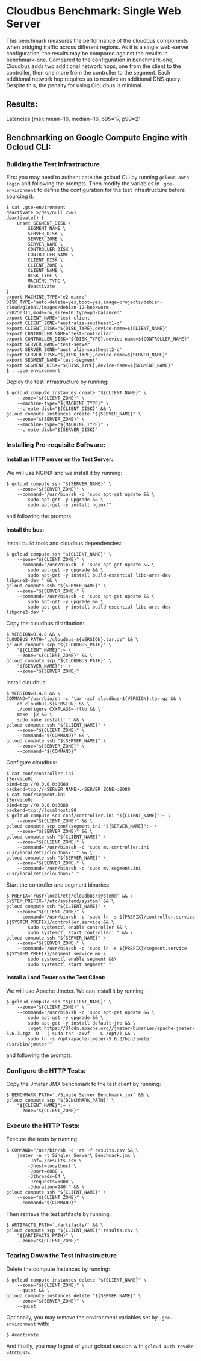 # Cloudbus Benchmark: Single Web Server
This benchmark measures the performance of the cloudbus components when bridging traffic across different regions. 
As it is a single web-server configuration, the results may be compared against the results in benchmark-one. 
Compared to the configuration in benchmark-one, Cloudbus adds two additional network hops, one from the client to the controller, 
then one more from the controller to the segment. Each additional network hop requires us to resolve an additional DNS query. 
Despite this, the penalty for using Cloudbus is minimal.

## Results:
Latencies (ms): mean=16, median=16, p95=17, p99=21

## Benchmarking on Google Compute Engine with Gcloud CLI:
### Building the Test Infrastructure
First you may need to authenticate the gcloud CLI by running `gcloud auth login` and following 
the prompts. Then modify the variables in `.gce-environment` to define the configuration for 
the test infrastructure before sourcing it:
```
$ cat .gce-environment
deactivate >/dev/null 2>&1
deactivate() {
    unset SEGMENT_DISK \
        SEGMENT_NAME \
        SERVER_DISK \
        SERVER_ZONE \
        SERVER_NAME \
        CONTROLLER_DISK \
        CONTROLLER_NAME \
        CLIENT_DISK \
        CLIENT_ZONE \
        CLIENT_NAME \
        DISK_TYPE \
        MACHINE_TYPE \
        deactivate
}
export MACHINE_TYPE='e2-micro'
DISK_TYPE='auto-delete=yes,boot=yes,image=projects/debian-cloud/global/images/debian-12-bookworm-v20250311,mode=rw,size=10,type=pd-balanced'
export CLIENT_NAME='test-client'
export CLIENT_ZONE='australia-southeast1-c'
export CLIENT_DISK="${DISK_TYPE},device-name=${CLIENT_NAME}"
export CONTROLLER_NAME='test-controller'
export CONTROLLER_DISK="${DISK_TYPE},device-name=${CONTROLLER_NAME}"
export SERVER_NAME='test-server'
export SERVER_ZONE='australia-southeast2-c'
export SERVER_DISK="${DISK_TYPE},device-name=${SERVER_NAME}"
export SEGMENT_NAME='test-segment'
export SEGMENT_DISK="${DISK_TYPE},device-name=${SEGMENT_NAME}"
$ . .gce-environment
```
Deploy the test infrastructure by running:
```
$ gcloud compute instances create "${CLIENT_NAME}" \
    --zone="${CLIENT_ZONE}" \
    --machine-type="${MACHINE_TYPE}" \
    --create-disk="${CLIENT_DISK}" && \
gcloud compute instances create "${SERVER_NAME}" \
    --zone="${SERVER_ZONE}" \
    --machine-type="${MACHINE_TYPE}" \
    --create-disk="${SERVER_DISK}"
```

### Installing Pre-requisite Software:
#### Install an HTTP server on the Test Server:
We will use NGINX and we install it by running:
```
$ gcloud compute ssh "${SERVER_NAME}" \
    --zone="${SERVER_ZONE}" \
    --command="/usr/bin/sh -c 'sudo apt-get update && \
        sudo apt-get -y upgrade && \
        sudo apt-get -y install nginx'"
```
and following the prompts.

#### Install the bus:
Install build tools and cloudbus dependencies:
```
$ gcloud compute ssh "${CLIENT_NAME}" \
    --zone="${CLIENT_ZONE}" \
    --command="/usr/bin/sh -c 'sudo apt-get update && \
        sudo apt-get -y upgrade && \
        sudo apt-get -y install build-essential libc-ares-dev libpcre2-dev'" && \
gcloud compute ssh "${SERVER_NAME}" \
    --zone="${SERVER_ZONE}" \
    --command="/usr/bin/sh -c 'sudo apt-get update && \
        sudo apt-get -y upgrade && \
        sudo apt-get -y install build-essential libc-ares-dev libpcre2-dev'"
```
Copy the cloudbus distribution:
```
$ VERSION=0.4.0 && \
CLOUDBUS_PATH="./cloudbus-${VERSION}.tar.gz" && \
gcloud compute scp "${CLOUDBUS_PATH}" \
    "${CLIENT_NAME}":~ \
    --zone="${CLIENT_ZONE}" && \
gcloud compute scp "${CLOUDBUS_PATH}" \
    "${SERVER_NAME}":~ \
    --zone="${SERVER_ZONE}"
```
Install cloudbus:
```
$ VERSION=0.4.0 && \
COMMAND="/usr/bin/sh -c 'tar -zxf cloudbus-${VERSION}.tar.gz && \
    cd cloudbus-${VERSION} && \
    ./configure CXXFLAGS=-flto && \
    make -j2 && \
    sudo make install' " && \
gcloud compute ssh "${CLIENT_NAME}" \
    --zone="${CLIENT_ZONE}" \
    --command="${COMMAND}" && \
gcloud compute ssh "${SERVER_NAME}" \
    --zone="${SERVER_ZONE}" \
    --command="${COMMAND}"
```
Configure cloudbus:
```
$ cat conf/controller.ini
[Service0]
bind=tcp://0.0.0.0:8080
backend=tcp://<SERVER_NAME>.<SERVER_ZONE>:8080
$ cat conf/segment.ini
[Service0]
bind=tcp://0.0.0.0:8080
backend=tcp://localhost:80
$ gcloud compute scp conf/controller.ini "${CLIENT_NAME}":~ \
    --zone="${CLIENT_ZONE}" && \
gcloud compute scp conf/segment.ini "${SERVER_NAME}":~ \
    --zone="${SERVER_ZONE}" && \
gcloud compute ssh "${CLIENT_NAME}" \
    --zone="${CLIENT_ZONE}" \
    --command="/usr/bin/sh -c 'sudo mv controller.ini /usr/local/etc/cloudbus/' " && \
gcloud compute ssh "${SERVER_NAME}" \
    --zone="${SERVER_ZONE}" \
    --command="/usr/bin/sh -c 'sudo mv segment.ini /usr/local/etc/cloudbus/' "
```

Start the controller and segment binaries:
```
$ PREFIX='/usr/local/etc/cloudbus/systemd' && \
SYSTEM_PREFIX='/etc/systemd/system' && \
gcloud compute ssh "${CLIENT_NAME}" \
    --zone="${CLIENT_ZONE}" \
    --command="/usr/bin/sh -c 'sudo ln -s ${PREFIX}/controller.service ${SYSTEM_PREFIX}/controller.service && \
        sudo systemctl enable controller && \
        sudo systemctl start controller' " && \
gcloud compute ssh "${SERVER_NAME}" \
    --zone="${SERVER_ZONE}" \
    --command="/usr/bin/sh -c 'sudo ln -s ${PREFIX}/segment.service ${SYSTEM_PREFIX}/segment.service && \
        sudo systemctl enable segment &&\
        sudo systemctl start segment' "
```

#### Install a Load Tester on the Test Client:
We will use Apache Jmeter. We can install it by running:
```
$ gcloud compute ssh "${CLIENT_NAME}" \
    --zone="${CLIENT_ZONE}" \
    --command="/usr/bin/sh -c 'sudo apt-get update && \
        sudo apt-get -y upgrade && \
        sudo apt-get -y install default-jre && \
        (wget https://dlcdn.apache.org//jmeter/binaries/apache-jmeter-5.6.3.tgz -O - | sudo tar -zxvf - -C /opt/) && \
        sudo ln -s /opt/apache-jmeter-5.6.3/bin/jmeter /usr/bin/jmeter'"
```
and following the prompts.

### Configure the HTTP Tests:
Copy the Jmeter JMX benchmark to the test client by running:
```
$ BENCHMARK_PATH='./Single Server Benchmark.jmx' && \
gcloud compute scp "${BENCHMARK_PATH}" \
    "${CLIENT_NAME}":~ \
    --zone="${CLIENT_ZONE}"
```

### Execute the HTTP Tests:
Execute the tests by running:
```
$ COMMAND="/usr/bin/sh -c 'rm -f results.csv && \
    jmeter -n -t Single\ Server\ Benchmark.jmx \
        -Jof=./results.csv \
        -Jhost=localhost \
        -Jport=8080 \
        -Jthreads=64 \
        -Jrequests=6000 \
        -Jduration=240'" && \
gcloud compute ssh "${CLIENT_NAME}" \
    --zone="${CLIENT_ZONE}" \
    --command="${COMMAND}"
```
Then retrieve the test artifacts by running:
```
$ ARTIFACTS_PATH='./artifacts/' && \
gcloud compute scp "${CLIENT_NAME}":results.csv \
    "${ARTIFACTS_PATH}" \
    --zone="${CLIENT_ZONE}"
```

### Tearing Down the Test Infrastructure
Delete the compute instances by running:
```
$ gcloud compute instances delete "${CLIENT_NAME}" \
    --zone="${CLIENT_ZONE}" \
    --quiet && \
gcloud compute instances delete "${SERVER_NAME}" \
    --zone="${SERVER_ZONE}" \
    --quiet
```
Optionally, you may remove the environment variables set by `.gce-environment` with:
```
$ deactivate
```
And finally, you may logout of your gcloud session with `gcloud auth revoke <ACCOUNT>`.
